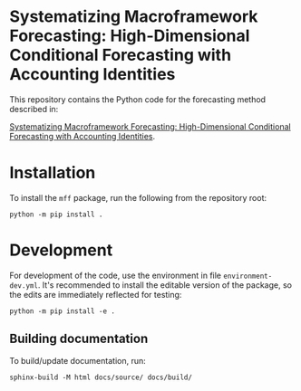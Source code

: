 # Systematizing Macroframework Forecasting: High-Dimensional Conditional Forecasting with Accounting Identities

This repository contains the Python code for the forecasting method described in:

[Systematizing Macroframework Forecasting: High-Dimensional Conditional Forecasting with Accounting Identities](https://link.springer.com/article/10.1057/s41308-023-00225-8).

# Installation

To install the `mff` package, run the following from the repository root:

```shell
python -m pip install .
```

# Development

For development of the code, use the environment in file `environment-dev.yml`.
It's recommended to install the editable version of the package, so the edits
are immediately reflected for testing:

```shell
python -m pip install -e .
```

## Building documentation

To build/update documentation, run:

```shell
sphinx-build -M html docs/source/ docs/build/
```

